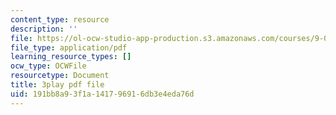 ```yaml
---
content_type: resource
description: ''
file: https://ol-ocw-studio-app-production.s3.amazonaws.com/courses/9-04-sensory-systems-fall-2013/191bb8a93f1a141796916db3e4eda76d_OAOec-To-84.pdf
file_type: application/pdf
learning_resource_types: []
ocw_type: OCWFile
resourcetype: Document
title: 3play pdf file
uid: 191bb8a9-3f1a-1417-9691-6db3e4eda76d
---
```

